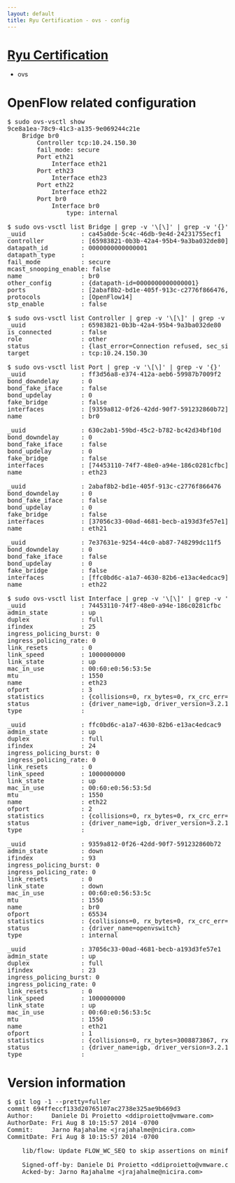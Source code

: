 ```yaml
---
layout: default
title: Ryu Certification - ovs - config
---
```

# [Ryu Certification](https://ryu-sdn.org/certification.html)
* ovs 

# OpenFlow related configuration
<pre>
$ sudo ovs-vsctl show
9ce8a1ea-78c9-41c3-a135-9e069244c21e
    Bridge br0
        Controller tcp:10.24.150.30
        fail_mode: secure
        Port eth21
            Interface eth21
        Port eth23
            Interface eth23
        Port eth22
            Interface eth22
        Port br0
            Interface br0
                type: internal

$ sudo ovs-vsctl list Bridge | grep -v '\[\]' | grep -v '{}'
_uuid               : ca45a0de-5c4c-46db-9e4d-24231755ecf1
controller          : [65983821-0b3b-42a4-95b4-9a3ba032de80]
datapath_id         : 0000000000000001
datapath_type       : 
fail_mode           : secure
mcast_snooping_enable: false
name                : br0
other_config        : {datapath-id=0000000000000001}
ports               : [2abaf8b2-bd1e-405f-913c-c2776f866476, 630c2ab1-59bd-45c2-b782-bc42d34bf10d, 7e37631e-9254-44c0-ab87-748299dc11f5, ff3d56a8-e374-412a-aeb6-59987b7009f2]
protocols           : [OpenFlow14]
stp_enable          : false

$ sudo ovs-vsctl list Controller | grep -v '\[\]' | grep -v '{}'
_uuid               : 65983821-0b3b-42a4-95b4-9a3ba032de80
is_connected        : false
role                : other
status              : {last_error=Connection refused, sec_since_connect=662, sec_since_disconnect=1, state=BACKOFF}
target              : tcp:10.24.150.30

$ sudo ovs-vsctl list Port | grep -v '\[\]' | grep -v '{}'
_uuid               : ff3d56a8-e374-412a-aeb6-59987b7009f2
bond_downdelay      : 0
bond_fake_iface     : false
bond_updelay        : 0
fake_bridge         : false
interfaces          : [9359a812-0f26-42dd-90f7-591232860b72]
name                : br0

_uuid               : 630c2ab1-59bd-45c2-b782-bc42d34bf10d
bond_downdelay      : 0
bond_fake_iface     : false
bond_updelay        : 0
fake_bridge         : false
interfaces          : [74453110-74f7-48e0-a94e-186c0281cfbc]
name                : eth23

_uuid               : 2abaf8b2-bd1e-405f-913c-c2776f866476
bond_downdelay      : 0
bond_fake_iface     : false
bond_updelay        : 0
fake_bridge         : false
interfaces          : [37056c33-00ad-4681-becb-a193d3fe57e1]
name                : eth21

_uuid               : 7e37631e-9254-44c0-ab87-748299dc11f5
bond_downdelay      : 0
bond_fake_iface     : false
bond_updelay        : 0
fake_bridge         : false
interfaces          : [ffc0bd6c-a1a7-4630-82b6-e13ac4edcac9]
name                : eth22

$ sudo ovs-vsctl list Interface | grep -v '\[\]' | grep -v '{}'
_uuid               : 74453110-74f7-48e0-a94e-186c0281cfbc
admin_state         : up
duplex              : full
ifindex             : 25
ingress_policing_burst: 0
ingress_policing_rate: 0
link_resets         : 0
link_speed          : 1000000000
link_state          : up
mac_in_use          : 00:60:e0:56:53:5e
mtu                 : 1550
name                : eth23
ofport              : 3
statistics          : {collisions=0, rx_bytes=0, rx_crc_err=0, rx_dropped=0, rx_errors=0, rx_frame_err=0, rx_over_err=0, rx_packets=0, tx_bytes=3491698500, tx_dropped=0, tx_errors=0, tx_packets=2327799}
status              : {driver_name=igb, driver_version=3.2.10-k, firmware_version=2.10-9}
type                : 

_uuid               : ffc0bd6c-a1a7-4630-82b6-e13ac4edcac9
admin_state         : up
duplex              : full
ifindex             : 24
ingress_policing_burst: 0
ingress_policing_rate: 0
link_resets         : 0
link_speed          : 1000000000
link_state          : up
mac_in_use          : 00:60:e0:56:53:5d
mtu                 : 1550
name                : eth22
ofport              : 2
statistics          : {collisions=0, rx_bytes=0, rx_crc_err=0, rx_dropped=0, rx_errors=0, rx_frame_err=0, rx_over_err=0, rx_packets=0, tx_bytes=1556929556, tx_dropped=0, tx_errors=0, tx_packets=49729012}
status              : {driver_name=igb, driver_version=3.2.10-k, firmware_version=2.10-9}
type                : 

_uuid               : 9359a812-0f26-42dd-90f7-591232860b72
admin_state         : down
ifindex             : 93
ingress_policing_burst: 0
ingress_policing_rate: 0
link_resets         : 0
link_state          : down
mac_in_use          : 00:60:e0:56:53:5c
mtu                 : 1550
name                : br0
ofport              : 65534
statistics          : {collisions=0, rx_bytes=0, rx_crc_err=0, rx_dropped=0, rx_errors=0, rx_frame_err=0, rx_over_err=0, rx_packets=0, tx_bytes=0, tx_dropped=0, tx_errors=0, tx_packets=0}
status              : {driver_name=openvswitch}
type                : internal

_uuid               : 37056c33-00ad-4681-becb-a193d3fe57e1
admin_state         : up
duplex              : full
ifindex             : 23
ingress_policing_burst: 0
ingress_policing_rate: 0
link_resets         : 0
link_speed          : 1000000000
link_state          : up
mac_in_use          : 00:60:e0:56:53:5c
mtu                 : 1550
name                : eth21
ofport              : 1
statistics          : {collisions=0, rx_bytes=3008873867, rx_crc_err=0, rx_dropped=0, rx_errors=0, rx_frame_err=0, rx_over_err=0, rx_packets=85075468, tx_bytes=0, tx_dropped=0, tx_errors=0, tx_packets=0}
status              : {driver_name=igb, driver_version=3.2.10-k, firmware_version=2.10-9}
type                : 
</pre>

# Version information
<pre>
$ git log -1 --pretty=fuller
commit 694ffeccf133d20765107ac2738e325ae9b669d3
Author:     Daniele Di Proietto &lt;ddiproietto@vmware.com&gt;
AuthorDate: Fri Aug 8 10:15:57 2014 -0700
Commit:     Jarno Rajahalme &lt;jrajahalme@nicira.com&gt;
CommitDate: Fri Aug 8 10:15:57 2014 -0700

    lib/flow: Update FLOW_WC_SEQ to skip assertions on miniflow_extract&#40;&#41;
    
    Signed-off-by: Daniele Di Proietto &lt;ddiproietto@vmware.com&gt;
    Acked-by: Jarno Rajahalme &lt;jrajahalme@nicira.com&gt;
</pre>
